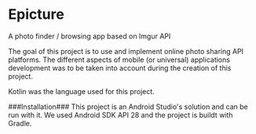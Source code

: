 # Epicture

A photo finder / browsing app based on Imgur API

The goal of this project is to use and implement online photo sharing API platforms.
The different aspects of mobile (or universal) applications development was to be taken into account during
the creation of this project.


Kotlin was the language used for this project.

###Installation###
This project is an Android Studio's solution and can be run with it.
We used Android SDK API 28 and the project is buildt with Gradle.
